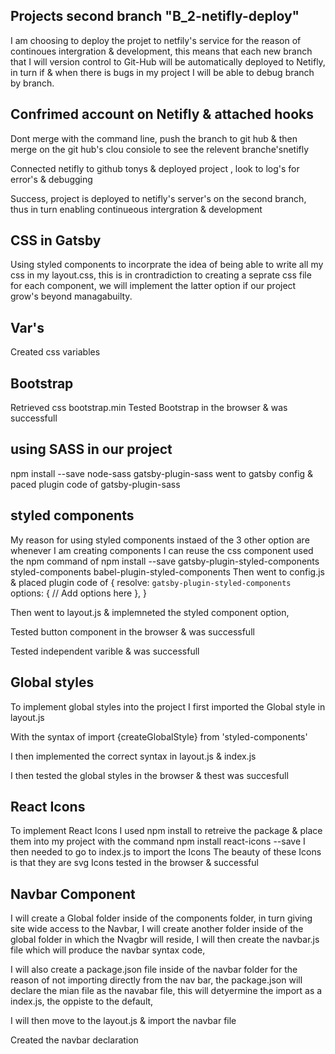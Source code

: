 ## Projects second branch "B_2-netifly-deploy"

I am choosing to deploy the projet to netfily's service for the reason of continoues intergration & development, this means that each new branch that I will version control to Git-Hub will be automatically deployed to Netifly, in turn if & when there is bugs in my project I will be able to debug branch by branch.

## Confrimed account on Netifly & attached hooks

Dont merge with the command line, push the branch to git hub & then merge on the git hub's clou consiole to see the relevent branche'snetifly

Connected netifly to github tonys & deployed project , look to log's for error's & debugging

Success, project is deployed to netifly's server's on the second branch, thus in turn enabling continueous intergration & development

## CSS in Gatsby
Using styled components to incorprate the idea of being able to write all my css in my layout.css, this is in crontradiction to creating a seprate css file for each component, we will implement the latter option if our project grow's beyond managabuilty.

## Var's
Created css variables

## Bootstrap
Retrieved css bootstrap.min
Tested Bootstrap in the browser & was successfull

## using SASS in our project
npm install --save node-sass gatsby-plugin-sass
went to gatsby config & paced plugin code of gatsby-plugin-sass

## styled components
My reason for using styled components instaed of the 3 other option are whenever I am creating components I can reuse the css component
used the npm command of
npm install --save gatsby-plugin-styled-components styled-components babel-plugin-styled-components
Then went to config.js & placed plugin code of
{
  resolve: `gatsby-plugin-styled-components`
  options: {
    // Add options here
  },
}

Then went to layout.js & implemneted the styled component option,

Tested button component in the browser & was successfull

Tested independent varible & was successfull

## Global styles
To implement global styles into the project I first imported the Global style in layout.js

With the syntax of import {createGlobalStyle} from 'styled-components'

I then implemented the correct syntax in layout.js & index.js

I then tested the global styles in the browser & thest was succesfull

## React Icons

To implement React Icons I used npm install to retreive the package & place them into my project with the command
npm install react-icons --save
I then needed to go to index.js to import the Icons
The beauty of these Icons is that they are svg
Icons tested in the browser & successful

## Navbar Component

I will create a Global folder inside of the components folder, in turn giving site wide access to the Navbar,
I will create another folder inside of the global folder in which the Nvagbr will reside, I will then create the navbar.js file which will produce the navbar syntax code,

I will also create a package.json file inside of the navbar folder for the reason of not importing directly from the nav bar, the package.json will declare the mian file as the navabar file, this will detyermine the import as a index.js, the oppiste to the default,

I will then move to the layout.js & import the navbar file

Created the navbar declaration




